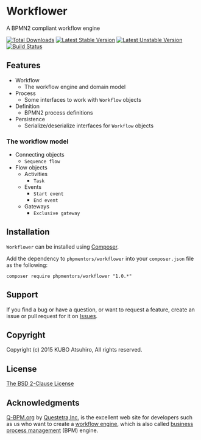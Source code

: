 # Workflower

A BPMN2 compliant workflow engine

[![Total Downloads](https://poser.pugx.org/phpmentors/workflower/downloads)](https://packagist.org/packages/phpmentors/workflower)
[![Latest Stable Version](https://poser.pugx.org/phpmentors/workflower/v/stable)](https://packagist.org/packages/phpmentors/workflower)
[![Latest Unstable Version](https://poser.pugx.org/phpmentors/workflower/v/unstable)](https://packagist.org/packages/phpmentors/workflower)
[![Build Status](https://travis-ci.org/phpmentors-jp/workflower.svg?branch=1.0)](https://travis-ci.org/phpmentors-jp/workflower)

## Features

* Workflow
  * The workflow engine and domain model
* Process
  * Some interfaces to work with `Workflow` objects
* Definition
  * BPMN2 process definitions
* Persistence
  * Serialize/deserialize interfaces for `Workflow` objects

### The workflow model

* Connecting objects
  * `Sequence flow`
* Flow objects
  * Activities
    * `Task`
  * Events
    * `Start event`
    * `End event`
  * Gateways
    * `Exclusive gateway`

## Installation

`Workflower` can be installed using [Composer](http://getcomposer.org/).

Add the dependency to `phpmentors/workflower` into your `composer.json` file as the following:

```
composer require phpmentors/workflower "1.0.*"
```

## Support

If you find a bug or have a question, or want to request a feature, create an issue or pull request for it on [Issues](https://github.com/phpmentors-jp/workflower/issues).

## Copyright

Copyright (c) 2015 KUBO Atsuhiro, All rights reserved.

## License

[The BSD 2-Clause License](http://opensource.org/licenses/BSD-2-Clause)

## Acknowledgments

[Q-BPM.org](http://en.q-bpm.org/) by [Questetra,Inc.](http://www.questetra.com/) is the excellent web site for developers such as us who want to create a [workflow engine](https://en.wikipedia.org/wiki/Workflow_engine), which is also called [business process management](https://en.wikipedia.org/wiki/Business_process_management) (BPM) engine.
